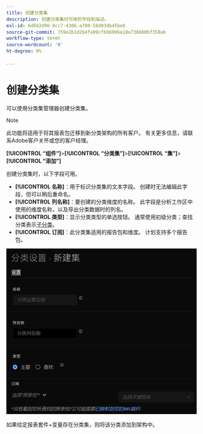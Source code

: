 ```yaml
---
title: 创建分类集
description: 创建分类集时可用的字段和描述。
exl-id: 6d692d90-8cc7-4306-a780-58d03db45be8
source-git-commit: 759e2b1d2b4fa99cfbb699be18e736600bf358ab
workflow-type: tm+mt
source-wordcount: '0'
ht-degree: 0%

---
```


# 创建分类集

可以使用分类集管理器创建分类集。

>[!NOTE]
>
>此功能将适用于将其报表包迁移到新分类架构的所有客户。 有关更多信息，请联系Adobe客户关怀或您的客户经理。

**[!UICONTROL “组件”]**>**[!UICONTROL “分类集”]**>**[!UICONTROL “集”]**>**[!UICONTROL “添加”]**

创建分类集时，以下字段可用。

* **[!UICONTROL 名称]**：用于标识分类集的文本字段。 创建时无法编辑此字段，但可以稍后重命名。
* **[!UICONTROL 列名称]**：要创建的分类维度的名称。 此字段是分析工作区中使用的维度名称，以及导出分类数据时的列名。
* **[!UICONTROL 类型]**：显示分类类型的单选按钮。 通常使用初级分类；查找分类表示[子分类](../c-sub-classifications.md)。
* **[!UICONTROL 订阅]**：此分类集适用的报告包和维度。 计划支持多个报告包。

![创建分类集](../assets/classification-set-create.png)

如果给定报表套件+变量存在分类集，则将该分类添加到架构中。
